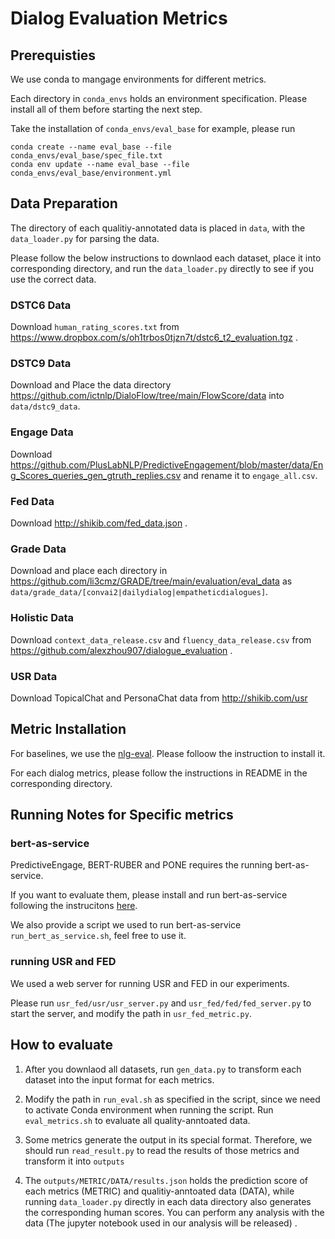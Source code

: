 # Dialog Evaluation Metrics

## Prerequisties

We use conda to mangage environments for different metrics.

Each directory in `conda_envs` holds an environment specification. Please install all of them before starting the next step.

Take the installation of `conda_envs/eval_base` for example, please run

```
conda create --name eval_base --file conda_envs/eval_base/spec_file.txt
conda env update --name eval_base --file conda_envs/eval_base/environment.yml
```


## Data Preparation

The directory of each qualitiy-annotated data is placed in `data`, with the `data_loader.py` for parsing the data.

Please follow the below instructions to downlaod each dataset, place it into corresponding directory, and run the `data_loader.py` directly to see if you use the correct data.

### DSTC6 Data

Download `human_rating_scores.txt` from https://www.dropbox.com/s/oh1trbos0tjzn7t/dstc6_t2_evaluation.tgz .

### DSTC9 Data

Download and Place the data directory https://github.com/ictnlp/DialoFlow/tree/main/FlowScore/data into `data/dstc9_data`.

### Engage Data

Download https://github.com/PlusLabNLP/PredictiveEngagement/blob/master/data/Eng_Scores_queries_gen_gtruth_replies.csv and rename it to `engage_all.csv`.

### Fed Data

Download http://shikib.com/fed_data.json .

### Grade Data

Download and place each directory in https://github.com/li3cmz/GRADE/tree/main/evaluation/eval_data as `data/grade_data/[convai2|dailydialog|empatheticdialogues]`.

### Holistic Data

Download `context_data_release.csv` and `fluency_data_release.csv` from https://github.com/alexzhou907/dialogue_evaluation .

### USR Data

Download TopicalChat and PersonaChat data from http://shikib.com/usr 

## Metric Installation

For baselines, we use the [nlg-eval](https://github.com/Maluuba/nlg-eval).
Please folloow the instruction to install it.

For each dialog metrics, please follow the instructions in README in the corresponding directory.

## Running Notes for Specific metrics


### bert-as-service

PredictiveEngage, BERT-RUBER and PONE requires the running bert-as-service.

If you want to evaluate them, please install and run bert-as-service following the instrucitons [here](https://github.com/hanxiao/bert-as-service).

We also provide a script we used to run bert-as-service `run_bert_as_service.sh`, feel free to use it.

### running USR and FED

We used a web server for running USR and FED in our experiments.

Please run `usr_fed/usr/usr_server.py` and `usr_fed/fed/fed_server.py` to start the server, and modify the path in `usr_fed_metric.py`.


## How to evaluate

1. After you downlaod all datasets, run `gen_data.py` to transform each dataset into the input format for each metrics.

2. Modify the path in `run_eval.sh` as specified in the script, since we need to activate Conda environment when running the script. Run `eval_metrics.sh` to evaluate all quality-anntoated data.

3. Some metrics generate the output in its special format. Therefore, we should run `read_result.py` to read the results of those metrics and transform it into `outputs`

4. The `outputs/METRIC/DATA/results.json` holds the prediction score of each metrics (METRIC) and qualitiy-anntoated data (DATA), while running `data_loader.py` directly in each data directory also generates the corresponding human scores. You can perform any analysis with the data (The jupyter notebook used in our analysis will be released) .


